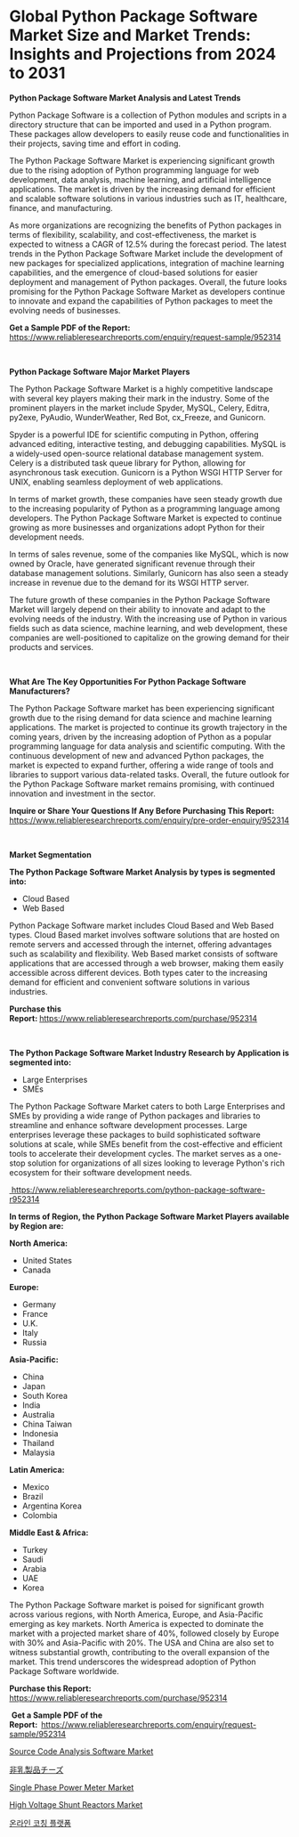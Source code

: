 <p><h1>Global Python Package Software Market Size and Market Trends: Insights and Projections from 2024 to 2031</h1></p><p><strong>Python Package Software Market Analysis and Latest Trends</strong></p>
<p><p>Python Package Software is a collection of Python modules and scripts in a directory structure that can be imported and used in a Python program. These packages allow developers to easily reuse code and functionalities in their projects, saving time and effort in coding.</p><p>The Python Package Software Market is experiencing significant growth due to the rising adoption of Python programming language for web development, data analysis, machine learning, and artificial intelligence applications. The market is driven by the increasing demand for efficient and scalable software solutions in various industries such as IT, healthcare, finance, and manufacturing.</p><p>As more organizations are recognizing the benefits of Python packages in terms of flexibility, scalability, and cost-effectiveness, the market is expected to witness a CAGR of 12.5% during the forecast period. The latest trends in the Python Package Software Market include the development of new packages for specialized applications, integration of machine learning capabilities, and the emergence of cloud-based solutions for easier deployment and management of Python packages. Overall, the future looks promising for the Python Package Software Market as developers continue to innovate and expand the capabilities of Python packages to meet the evolving needs of businesses.</p></p>
<p><strong>Get a Sample PDF of the Report:&nbsp;</strong> <a href="https://www.reliableresearchreports.com/enquiry/request-sample/952314">https://www.reliableresearchreports.com/enquiry/request-sample/952314</a></p>
<p>&nbsp;</p>
<p><strong>Python Package Software Major Market Players</strong></p>
<p><p>The Python Package Software Market is a highly competitive landscape with several key players making their mark in the industry. Some of the prominent players in the market include Spyder, MySQL, Celery, Editra, py2exe, PyAudio, WunderWeather, Red Bot, cx_Freeze, and Gunicorn.</p><p>Spyder is a powerful IDE for scientific computing in Python, offering advanced editing, interactive testing, and debugging capabilities. MySQL is a widely-used open-source relational database management system. Celery is a distributed task queue library for Python, allowing for asynchronous task execution. Gunicorn is a Python WSGI HTTP Server for UNIX, enabling seamless deployment of web applications.</p><p>In terms of market growth, these companies have seen steady growth due to the increasing popularity of Python as a programming language among developers. The Python Package Software Market is expected to continue growing as more businesses and organizations adopt Python for their development needs.</p><p>In terms of sales revenue, some of the companies like MySQL, which is now owned by Oracle, have generated significant revenue through their database management solutions. Similarly, Gunicorn has also seen a steady increase in revenue due to the demand for its WSGI HTTP server.</p><p>The future growth of these companies in the Python Package Software Market will largely depend on their ability to innovate and adapt to the evolving needs of the industry. With the increasing use of Python in various fields such as data science, machine learning, and web development, these companies are well-positioned to capitalize on the growing demand for their products and services.</p></p>
<p>&nbsp;</p>
<p><strong>What Are The Key Opportunities For Python Package Software Manufacturers?</strong></p>
<p><p>The Python Package Software market has been experiencing significant growth due to the rising demand for data science and machine learning applications. The market is projected to continue its growth trajectory in the coming years, driven by the increasing adoption of Python as a popular programming language for data analysis and scientific computing. With the continuous development of new and advanced Python packages, the market is expected to expand further, offering a wide range of tools and libraries to support various data-related tasks. Overall, the future outlook for the Python Package Software market remains promising, with continued innovation and investment in the sector.</p></p>
<p><strong>Inquire or Share Your Questions If Any Before Purchasing This Report:</strong> <a href="https://www.reliableresearchreports.com/enquiry/pre-order-enquiry/952314">https://www.reliableresearchreports.com/enquiry/pre-order-enquiry/952314</a></p>
<p>&nbsp;</p>
<p><strong>Market Segmentation</strong></p>
<p><strong>The Python Package Software Market Analysis by types is segmented into:</strong></p>
<p><ul><li>Cloud Based</li><li>Web Based</li></ul></p>
<p><p>Python Package Software market includes Cloud Based and Web Based types. Cloud Based market involves software solutions that are hosted on remote servers and accessed through the internet, offering advantages such as scalability and flexibility. Web Based market consists of software applications that are accessed through a web browser, making them easily accessible across different devices. Both types cater to the increasing demand for efficient and convenient software solutions in various industries.</p></p>
<p><strong>Purchase this Report:&nbsp;</strong><a href="https://www.reliableresearchreports.com/purchase/952314">https://www.reliableresearchreports.com/purchase/952314</a></p>
<p>&nbsp;</p>
<p><strong>The Python Package Software Market Industry Research by Application is segmented into:</strong></p>
<p><ul><li>Large Enterprises</li><li>SMEs</li></ul></p>
<p><p>The Python Package Software Market caters to both Large Enterprises and SMEs by providing a wide range of Python packages and libraries to streamline and enhance software development processes. Large enterprises leverage these packages to build sophisticated software solutions at scale, while SMEs benefit from the cost-effective and efficient tools to accelerate their development cycles. The market serves as a one-stop solution for organizations of all sizes looking to leverage Python's rich ecosystem for their software development needs.</p></p>
<p><a href="https://www.reliableresearchreports.com/python-package-software-r952314">&nbsp;https://www.reliableresearchreports.com/python-package-software-r952314</a></p>
<p><strong>In terms of Region, the Python Package Software Market Players available by Region are:</strong></p>
<p>
    <p> <strong> North America: </strong>
        <ul>
            <li>United States</li>
            <li>Canada</li>
        </ul>
        </p> 
    <p> <strong> Europe: </strong>
        <ul>
            <li>Germany</li>
            <li>France</li>
            <li>U.K.</li>
            <li>Italy</li>
            <li>Russia</li>
        </ul>
        </p> 
    <p> <strong> Asia-Pacific: </strong>
        <ul>
            <li>China</li>
            <li>Japan</li>
            <li>South Korea</li>
            <li>India</li>
            <li>Australia</li>
            <li>China Taiwan</li>
            <li>Indonesia</li>
            <li>Thailand</li>
            <li>Malaysia</li>
        </ul>
        </p> 
    <p> <strong> Latin America: </strong>
        <ul>
            <li>Mexico</li>
            <li>Brazil</li>
            <li>Argentina Korea</li>
            <li>Colombia</li>
        </ul>
        </p> 
    <p> <strong> Middle East & Africa: </strong>
        <ul>
            <li>Turkey</li>
            <li>Saudi</li>
            <li>Arabia</li>
            <li>UAE</li>
            <li>Korea</li>
        </ul>
    </p>
    </p>
<p><p>The Python Package Software market is poised for significant growth across various regions, with North America, Europe, and Asia-Pacific emerging as key markets. North America is expected to dominate the market with a projected market share of 40%, followed closely by Europe with 30% and Asia-Pacific with 20%. The USA and China are also set to witness substantial growth, contributing to the overall expansion of the market. This trend underscores the widespread adoption of Python Package Software worldwide.</p></p>
<p><strong>Purchase this Report: </strong><a href="https://www.reliableresearchreports.com/purchase/952314">https://www.reliableresearchreports.com/purchase/952314</a></p>
<p>&nbsp;<strong>Get a Sample PDF of the Report:&nbsp;&nbsp;</strong><a href="https://www.reliableresearchreports.com/enquiry/request-sample/952314">https://www.reliableresearchreports.com/enquiry/request-sample/952314</a></p>
<p><strong></strong></p>
<p><p><a href="https://github.com/singletonthaxterkelliehr2df/Market-Research-Report-List-2/blob/main/source-code-analysis-software-market.md">Source Code Analysis Software Market</a></p><p><a href="https://medium.com/@jarredmertz53/%E9%9D%9E%E4%B9%B3%E8%A3%BD%E3%83%81%E3%83%BC%E3%82%BA%E5%B8%82%E5%A0%B4%E8%A6%8F%E6%A8%A1%E3%81%A8%E5%B8%82%E5%A0%B4%E5%8B%95%E5%90%91-%E5%AE%8C%E5%85%A8%E3%81%AA%E6%A5%AD%E7%95%8C%E6%A6%82%E8%A6%81-2024%E5%B9%B4%E3%81%8B%E3%82%892031%E5%B9%B4-3c1153263cd9">非乳製品チーズ</a></p><p><a href="https://www.linkedin.com/pulse/single-phase-power-meter-market-research-report-its-history-mssvf?trackingId=XCBs4DyE57xO6QOJBEH2QQ%3D%3D">Single Phase Power Meter Market</a></p><p><a href="https://www.linkedin.com/pulse/high-voltage-shunt-reactors-market-size-outlook-forecast-il72f?trackingId=sjt1NJ2yD0YUjfgLFpGDlw%3D%3D">High Voltage Shunt Reactors Market</a></p><p><a href="https://medium.com/@edenger98079sgb/%EC%98%A8%EB%9D%BC%EC%9D%B8-%EC%BD%94%EC%B9%AD-%ED%94%8C%EB%9E%AB%ED%8F%BC-%EC%8B%9C%EC%9E%A5-%EC%9C%A0%ED%98%95-%EC%9D%91%EC%9A%A9-%EB%B0%8F-%EC%A7%80%EB%A6%AC%EC%97%90-%EB%8C%80%ED%95%9C-%ED%8F%AC%EA%B4%84%EC%A0%81-%ED%8F%89%EA%B0%80-d8763780c995">온라인 코칭 플랫폼</a></p></p>
